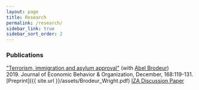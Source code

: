 ```yaml
---
layout: page
title: Research
permalink: /research/
sidebar_link: true
sidebar_sort_order: 2
---
```


### Publications
["Terrorism, immigration and asylum approval"](https://www.sciencedirect.com/science/article/pii/S0167268119303099) (with [Abel Brodeur](https://sites.google.com/site/abelbrodeur/home))  
2019. Journal of Economic Behavior & Organization, December, 168:119-131.
[Preprint]({{ site.url }}/assets/Brodeur_Wright.pdf)
[IZA Discussion Paper](http://ftp.iza.org/dp12635.pdf)
